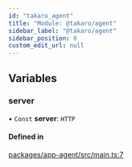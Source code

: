 ```yaml
---
id: "takaro_agent"
title: "Module: @takaro/agent"
sidebar_label: "@takaro/agent"
sidebar_position: 0
custom_edit_url: null
---
```


## Variables

### server

• `Const` **server**: `HTTP`

#### Defined in

[packages/app-agent/src/main.ts:7](https://github.com/niekcandaele/Takaro/blob/91fb19b/packages/app-agent/src/main.ts#L7)
